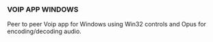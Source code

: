 ### VOIP APP WINDOWS

Peer to peer Voip app for Windows using Win32 controls and Opus for encoding/decoding audio.